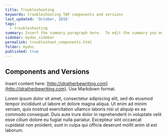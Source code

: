 ```yaml
---
title: Troubleshooting
keywords: troubleshooting TAP components and versions
last_updated: 'October, 2016'
tags:
  - troubleshooting
summary: Insert the summary paragraph here.  To edit the summary you must edit the meta data for this post. 
sidebar: mydoc_sidebar
permalink: troubleshoot_components.html
folder: mydoc
published: true
---
```


## Components and Versions

Insert content here: [http://idratherbewriting.com](http://idratherbewriting.com). Use Markdown format.

Lorem ipsum dolor sit amet, consectetur adipiscing elit, sed do eiusmod tempor incididunt ut labore et dolore magna aliqua. Ut enim ad minim veniam, quis nostrud exercitation ullamco laboris nisi ut aliquip ex ea commodo consequat. Duis aute irure dolor in reprehenderit in voluptate velit esse cillum dolore eu fugiat nulla pariatur. Excepteur sint occaecat cupidatat non proident, sunt in culpa qui officia deserunt mollit anim id est laborum.

